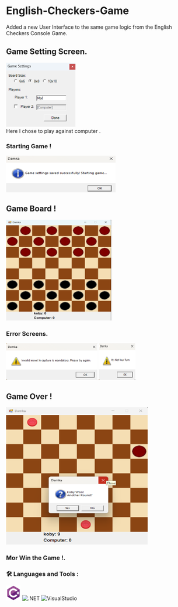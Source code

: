 # English-Checkers-Game
Added a new User Interface to the same game logic from the English Checkers Console Game.

<div>
   <h2> Game Setting Screen.</h2>   
<img 
    src="img/Initial Menu.png" 
    alt="Image Description"
    width="190" 
    height="175"
    title="Game Setting"
/>
   <br> Here I chose to play against computer .<br>
      <h3> Starting Game !</h3>   
<img 
    src="https://github.com/yaakov-koby-israeli/English-Checkers-Game/blob/main/img/Screenshot%202025-02-19%20122224.png" 
    alt="Image Description"
    width="300" 
    height="100"
    title="Game Starting"
/>   
<div/>

<div>
   <h2> Game Board !</h2>   
<img 
    src="https://github.com/yaakov-koby-israeli/English-Checkers-Game/blob/main/img/Screenshot%202025-02-19%20122240.png" 
    alt="Image Description"
    width="288" 
    height="275"
    title="Game Board"
/>
   <h3>Error Screens.</h3>   
<img 
    src="https://github.com/yaakov-koby-israeli/English-Checkers-Game/blob/main/img/Screenshot%202025-02-19%20122258.png" 
    alt="Image Description"
    width="250" 
    height="100"
    title="Invalid Move Error Screen"   
/>   
<img 
    src="https://github.com/yaakov-koby-israeli/English-Checkers-Game/blob/main/img/Screenshot%202025-02-19%20122307.png" 
    alt="Image Description"
    width="100" 
    height="100"
    title="Not You're Turn Error Screen"   
/>   
<div/>
 
<div>
   <h2> Game Over !</h2>   
<img 
    src="https://github.com/yaakov-koby-israeli/English-Checkers-Game/blob/main/img/Screenshot%202025-02-19%20122600.png" 
    alt="Image Description"
    width="388" 
    height="375"
    title="Game Board"
/>
   <h3>Mor Win the Game !.</h3>    
<div/>

### :hammer_and_wrench: Languages and Tools :
<div>
  <img 
    src="https://raw.githubusercontent.com/devicons/devicon/master/icons/csharp/csharp-original.svg" 
    alt="csharp" 
    width="40" 
    height="40" 
    title="C#" 
  /> 
   <img 
    src="https://images.sftcdn.net/images/t_app-icon-s/p/4e3ff2d9-a662-4bde-ae06-cdfbef05ac53/1647265468/dotnet-icon.png" 
    alt=".NET" 
    width="40" 
    height="40" 
    title=".NET" 
  />    
  <img 
    src="https://upload.wikimedia.org/wikipedia/commons/2/2c/Visual_Studio_Icon_2022.svg" 
    alt="VisualStudio" 
    width="40" 
    height="40" 
    title="Visual Studio 2022" 
  />    
<div/>
